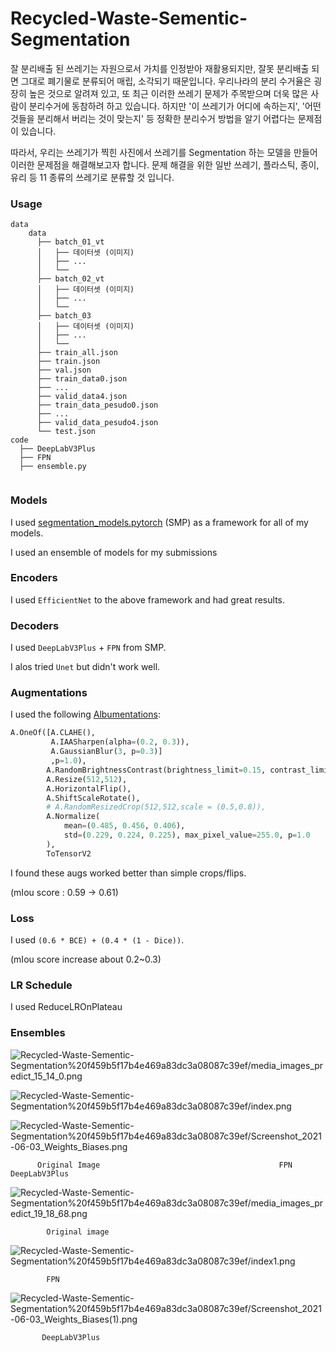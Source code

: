# Recycled-Waste-Sementic-Segmentation

잘 분리배출 된 쓰레기는 자원으로서 가치를 인정받아 재활용되지만, 잘못 분리배출 되면 그대로 폐기물로 분류되어 매립, 소각되기 때문입니다. 우리나라의 분리 수거율은 굉장히 높은 것으로 알려져 있고, 또 최근 이러한 쓰레기 문제가 주목받으며 더욱 많은 사람이 분리수거에 동참하려 하고 있습니다. 하지만 '이 쓰레기가 어디에 속하는지', '어떤 것들을 분리해서 버리는 것이 맞는지' 등 정확한 분리수거 방법을 알기 어렵다는 문제점이 있습니다.

따라서, 우리는 쓰레기가 찍힌 사진에서 쓰레기를 Segmentation 하는 모델을 만들어 이러한 문제점을 해결해보고자 합니다. 문제 해결을 위한 일반 쓰레기, 플라스틱, 종이, 유리 등 11 종류의 쓰레기로 분류할 것 입니다.

### Usage

```
data
    data
      ├── batch_01_vt
      │   ├── 데이터셋 (이미지)
      │   ├── ...
      │   └──
      ├── batch_02_vt
      │   ├── 데이터셋 (이미지)
      │   ├── ...
      │   └──
      ├── batch_03
      │   ├── 데이터셋 (이미지)
      │   ├── ...
      │   └──
      ├── train_all.json
      ├── train.json
      ├── val.json
      ├── train_data0.json
      ├── ...
      ├── valid_data4.json
      ├── train_data_pesudo0.json
      ├── ...
      ├── valid_data_pesudo4.json
      └── test.json
code
  ├── DeepLabV3Plus
  ├── FPN
  ├── ensemble.py
 

```

### Models

I used [segmentation_models.pytorch](https://github.com/qubvel/segmentation_models.pytorch) (SMP) as a framework for all of my models. 

I used an ensemble of models for my submissions

### Encoders

I used `EfficientNet` to the above framework and had great results. 

### Decoders

I used  `DeepLabV3Plus`  + `FPN` from SMP. 

I alos tried  `Unet` but didn't work well.

### Augmentations

I used the following [Albumentations](https://github.com/albu/albumentations):

```python
A.OneOf([A.CLAHE(),
         A.IAASharpen(alpha=(0.2, 0.3)),
         A.GaussianBlur(3, p=0.3)]
         ,p=1.0),
        A.RandomBrightnessContrast(brightness_limit=0.15, contrast_limit=0.2, p=0.5),
        A.Resize(512,512),
        A.HorizontalFlip(),
        A.ShiftScaleRotate(),
        # A.RandomResizedCrop(512,512,scale = (0.5,0.8)),
        A.Normalize(
            mean=(0.485, 0.456, 0.406),
            std=(0.229, 0.224, 0.225), max_pixel_value=255.0, p=1.0
        ),
        ToTensorV2
```

I found these augs worked better than simple crops/flips.

(mIou score : 0.59 → 0.61)

### Loss

I used `(0.6 * BCE) + (0.4 * (1 - Dice))`.

(mIou score increase about 0.2~0.3)

### LR Schedule

I used ReduceLROnPlateau

### Ensembles

 

![Recycled-Waste-Sementic-Segmentation%20f459b5f17b4e469a83dc3a08087c39ef/media_images_predict_15_14_0.png](Recycled-Waste-Sementic-Segmentation%20f459b5f17b4e469a83dc3a08087c39ef/media_images_predict_15_14_0.png)

![Recycled-Waste-Sementic-Segmentation%20f459b5f17b4e469a83dc3a08087c39ef/index.png](Recycled-Waste-Sementic-Segmentation%20f459b5f17b4e469a83dc3a08087c39ef/index.png)

![Recycled-Waste-Sementic-Segmentation%20f459b5f17b4e469a83dc3a08087c39ef/Screenshot_2021-06-03_Weights_Biases.png](Recycled-Waste-Sementic-Segmentation%20f459b5f17b4e469a83dc3a08087c39ef/Screenshot_2021-06-03_Weights_Biases.png)

          Original Image                                        FPN                                         DeepLabV3Plus

![Recycled-Waste-Sementic-Segmentation%20f459b5f17b4e469a83dc3a08087c39ef/media_images_predict_19_18_68.png](Recycled-Waste-Sementic-Segmentation%20f459b5f17b4e469a83dc3a08087c39ef/media_images_predict_19_18_68.png)

            Original image
            
![Recycled-Waste-Sementic-Segmentation%20f459b5f17b4e469a83dc3a08087c39ef/index1.png](Recycled-Waste-Sementic-Segmentation%20f459b5f17b4e469a83dc3a08087c39ef/index1.png)

            FPN                                              

![Recycled-Waste-Sementic-Segmentation%20f459b5f17b4e469a83dc3a08087c39ef/Screenshot_2021-06-03_Weights_Biases(1).png](Recycled-Waste-Sementic-Segmentation%20f459b5f17b4e469a83dc3a08087c39ef/Screenshot_2021-06-03_Weights_Biases(1).png)

           DeepLabV3Plus